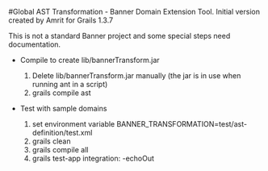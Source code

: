 #Global AST Transformation - Banner Domain Extension Tool.
Initial version created by Amrit for Grails 1.3.7

This is not a standard Banner project and some special steps need documentation.

* Compile to create lib/bannerTransform.jar
    1. Delete lib/bannerTransform.jar manually (the jar is in use when running ant in a script)
    2. grails compile ast

* Test with sample domains
    1. set environment variable  BANNER_TRANSFORMATION=test/ast-definition/test.xml
    2. grails clean
    3. grails compile all
    4. grails test-app integration: -echoOut

